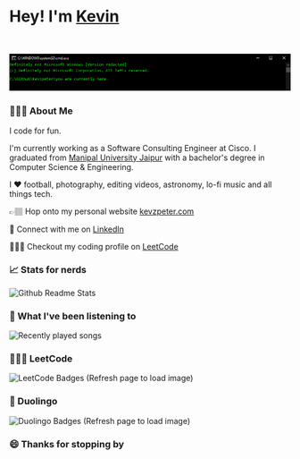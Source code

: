 # Hey! I'm [Kevin](https://kevzpeter.com)
<br/>

![Hackerman](/gifs/cmd.gif)

### 🙋🏽‍♂️ About Me

I code for fun.
<br />

I'm currently working as a Software Consulting Engineer at Cisco. I graduated from [Manipal University Jaipur](https://jaipur.manipal.edu "College website!") with a bachelor's degree in Computer Science & Engineering.

I ❤ football, photography, editing videos, astronomy, lo-fi music and all things tech.

👉🏽 Hop onto my personal website  [kevzpeter.com](https://kevzpeter.com)

💼 Connect with me on [LinkedIn](https://linkedin.com/in/kevinpeterk)

🧑🏽‍💻 Checkout my coding profile on [LeetCode](https://leetcode.com/kevzpeter)

### 📈 Stats for nerds

![Github Readme Stats](https://github-readme-stats-5udv09b4j-kevzpeter.vercel.app/api?username=kevzpeter&border_radius=10px&title_color=fff&text_color=fff&show_icons=true&bg_color=45,00f260,0575e6&icon_color=212121&hide_border=true&rank_icon=github)

### 🎵 What I've been listening to

![Recently played songs](https://spotify-recently-played-readme.vercel.app/api?user=kevzpeter)
<br />

### 🧑🏽‍💻 LeetCode

![LeetCode Badges (Refresh page to load image)](https://leetcode-badge-showcase.vercel.app/api?username=kevzpeter&theme=beach&filter=comp)
<br />

### 🦉 Duolingo

![Duolingo Badges (Refresh page to load image)](https://duolingo-stats-card.vercel.app/api?username=Kevin_Peter)
<br />

### 😄 Thanks for stopping by
